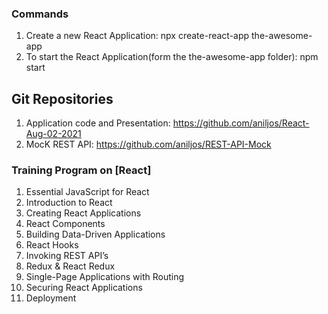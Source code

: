 
### Commands

1. Create a new React Application: npx create-react-app the-awesome-app
2. To start the React Application(form the the-awesome-app folder): npm start


## Git Repositories

1. Application code and Presentation: https://github.com/aniljos/React-Aug-02-2021
2. MocK REST API: https://github.com/aniljos/REST-API-Mock

### Training Program on [React]


1.  Essential JavaScript for React
2.  Introduction to React
3.  Creating React Applications
4.  React Components  
5.  Building Data-Driven Applications
6.  React Hooks
7.  Invoking REST API’s
8.  Redux & React Redux
9.  Single-Page Applications with Routing
10. Securing React Applications
11. Deployment

